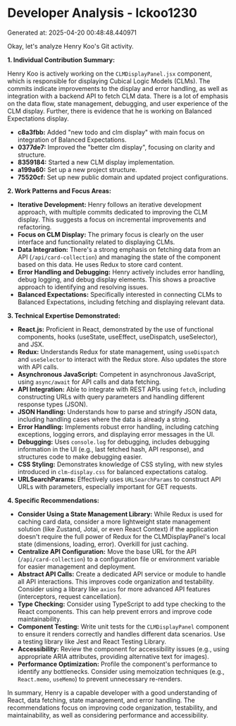 # Developer Analysis - lckoo1230
Generated at: 2025-04-20 00:48:48.440971

Okay, let's analyze Henry Koo's Git activity.

**1. Individual Contribution Summary:**

Henry Koo is actively working on the `CLMDisplayPanel.jsx` component, which is responsible for displaying Cubical Logic Models (CLMs).  The commits indicate improvements to the display and error handling, as well as integration with a backend API to fetch CLM data. There is a lot of emphasis on the data flow, state management, debugging, and user experience of the CLM display. Further, there is evidence that he is working on Balanced Expectations display.

*   **c8a3fbb:**  Added "new todo and clm display" with main focus on integration of Balanced Expectations.
*   **0377de7:** Improved the "better clm display", focusing on clarity and structure.
*   **8359184:** Started a new CLM display implementation.
*   **a199a60:** Set up a new project structure.
*   **75520cf:** Set up new public domain and updated project configurations.

**2. Work Patterns and Focus Areas:**

*   **Iterative Development:** Henry follows an iterative development approach, with multiple commits dedicated to improving the CLM display.  This suggests a focus on incremental improvements and refactoring.
*   **Focus on CLM Display:** The primary focus is clearly on the user interface and functionality related to displaying CLMs.
*   **Data Integration:** There's a strong emphasis on fetching data from an API (`/api/card-collection`) and managing the state of the component based on this data.  He uses Redux to store card content.
*   **Error Handling and Debugging:** Henry actively includes error handling, debug logging, and debug display elements.  This shows a proactive approach to identifying and resolving issues.
*   **Balanced Expectations:** Specifically interested in connecting CLMs to Balanced Expectations, including fetching and displaying relevant data.

**3. Technical Expertise Demonstrated:**

*   **React.js:** Proficient in React, demonstrated by the use of functional components, hooks (useState, useEffect, useDispatch, useSelector), and JSX.
*   **Redux:**  Understands Redux for state management, using `useDispatch` and `useSelector` to interact with the Redux store.  Also updates the store with API calls.
*   **Asynchronous JavaScript:** Competent in asynchronous JavaScript, using `async/await` for API calls and data fetching.
*   **API Integration:** Able to integrate with REST APIs using `fetch`, including constructing URLs with query parameters and handling different response types (JSON).
*   **JSON Handling:** Understands how to parse and stringify JSON data, including handling cases where the data is already a string.
*   **Error Handling:** Implements robust error handling, including catching exceptions, logging errors, and displaying error messages in the UI.
*   **Debugging:** Uses `console.log` for debugging, includes debugging information in the UI (e.g., last fetched hash, API response), and structures code to make debugging easier.
*   **CSS Styling:**  Demonstrates knowledge of CSS styling, with new styles introduced in `clm-display.css` for balanced expectations catalog.
*   **URLSearchParams:** Effectively uses `URLSearchParams` to construct API URLs with parameters, especially important for GET requests.

**4. Specific Recommendations:**

*   **Consider Using a State Management Library:** While Redux is used for caching card data, consider a more lightweight state management solution (like Zustand, Jotai, or even React Context) if the application doesn't require the full power of Redux for the CLMDisplayPanel's local state (dimensions, loading, error). Overkill for just caching.
*   **Centralize API Configuration:**  Move the base URL for the API (`/api/card-collection`) to a configuration file or environment variable for easier management and deployment.
*   **Abstract API Calls:** Create a dedicated API service or module to handle all API interactions. This improves code organization and testability. Consider using a library like `axios` for more advanced API features (interceptors, request cancellation).
*   **Type Checking:** Consider using TypeScript to add type checking to the React components. This can help prevent errors and improve code maintainability.
*   **Component Testing:**  Write unit tests for the `CLMDisplayPanel` component to ensure it renders correctly and handles different data scenarios.  Use a testing library like Jest and React Testing Library.
*   **Accessibility:**  Review the component for accessibility issues (e.g., using appropriate ARIA attributes, providing alternative text for images).
*   **Performance Optimization:** Profile the component's performance to identify any bottlenecks.  Consider using memoization techniques (e.g., `React.memo`, `useMemo`) to prevent unnecessary re-renders.

In summary, Henry is a capable developer with a good understanding of React, data fetching, state management, and error handling.  The recommendations focus on improving code organization, testability, and maintainability, as well as considering performance and accessibility.
